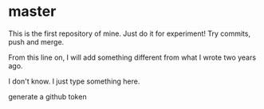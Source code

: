 # master
This is the first repository of mine. Just do it for experiment!
Try commits, push and merge. 

From this line on, I will add something different from what I wrote two years ago.

I don't know. I just type something here. 

generate a github token